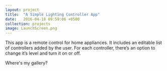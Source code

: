 ```yaml
---
layout: project
title:  "A Simple Lighting Controller App"
date:   2016-04-18 09:59:06 +0500
collection: projects
image: LaunchScreen.png
---
```


This app is a remote control for home appliances.
It includes an editable list of controllers added by the user.
For each controller, there’s an option to change it’s level and turn it on or off.

Where's my gallery?
